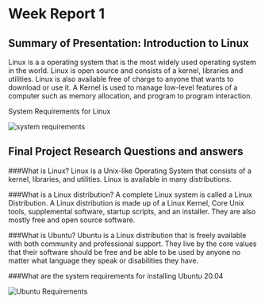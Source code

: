 # Week Report 1

## Summary of Presentation: Introduction to Linux
Linux is a a operating system that is the most widely used operating system in the world. Linux is open source and consists of a kernel, libraries and utilities. Linux is also available free of charge to anyone that wants to download or use it. A Kernel is used to manage low-level features of a computer such as memory allocation, and program to program interaction. 

System Requirements for Linux

![system requirements](systemrequirements.PNG)


## Final Project Research Questions and answers

###What is Linux?
Linux is a Unix-like Operating System that consists of a kernel, libraries, and utilities. Linux is available in many distributions. 

###What is a Linux distribution?
A complete Linux system is called a Linux Distribution. A Linux distribution is made up of a Linux Kernel, Core Unix tools, supplemental software, startup scripts, and an installer. They are also mostly free and open source software. 

###What is Ubuntu?
Ubuntu is a Linux distribution that is freely available with both community and professional support. They live by the core values that their software should be free and be able to be used by anyone no matter what language they speak or disabilities they have.

###What are the system requirements for installing Ubuntu 20.04

![Ubuntu Requirements](ubunturequire.PNG)